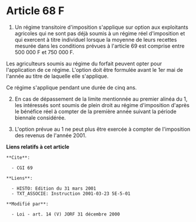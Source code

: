 # Article 68 F

1. Un régime transitoire d'imposition s'applique sur option aux exploitants agricoles qui ne sont pas déjà soumis à un régime
réel d'imposition et qui exercent à titre individuel lorsque la moyenne de leurs recettes mesurée dans les conditions prévues
à l'article 69 est comprise entre 500 000 F et 750 000 F.

Les agriculteurs soumis au régime du forfait peuvent opter pour l'application de ce régime. L'option doit être formulée avant
le 1er mai de l'année au titre de laquelle elle s'applique.

Ce régime s'applique pendant une durée de cinq ans.

2. En cas de dépassement de la limite mentionnée au premier alinéa du 1, les intéressés sont soumis de plein droit au régime
d'imposition d'après le bénéfice réel à compter de la première année suivant la période biennale considérée.

3. L'option prévue au 1 ne peut plus être exercée à compter de l'imposition des revenus de l'année 2001.

**Liens relatifs à cet article**

	**Cite**:

	  - CGI 69

	**Liens**:

	  - HISTO: Edition du 31 mars 2001
	  - TXT_ASSOCIE: Instruction 2001-03-23 5E-5-01

	**Modifié par**:

	  - Loi - art. 14 (V) JORF 31 décembre 2000
